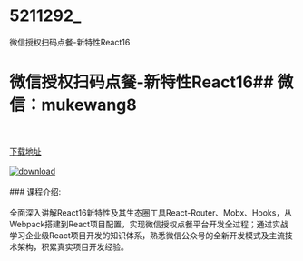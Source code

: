 # 5211292_
微信授权扫码点餐-新特性React16
# 微信授权扫码点餐-新特性React16## 微信：mukewang8
<br/></br>[下载地址](http://www.36tz.cn/article/5211292 "下载地址")
<br/></br>[![download](http://36tz.cn/muke_img/2020_03_1-125-300x174.png "下载地址")](http://www.36tz.cn/article/5211292 "下载地址")
<br/></br>### 课程介绍:<br/></br>全面深入讲解React16新特性及其生态圈工具React-Router、Mobx、Hooks，从Webpack搭建到React项目配置，实现微信授权点餐平台开发全过程；通过实战学习企业级React项目开发的知识体系，熟悉微信公众号的全新开发模式及主流技术架构，积累真实项目开发经验。

